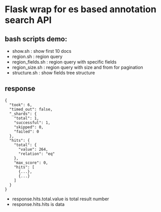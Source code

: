 # Flask wrap for es based annotation search API

## bash scripts demo:

* show.sh : show first 10 docs
* region.sh : region query
* region_fields.sh : region query with specific fields
* region_size.sh : region query with size and from for pagination
* structure.sh : show fields tree structure

## response 

```
{
  "took": 6,
  "timed_out": false,
  "_shards": {
    "total": 1,
    "successful": 1,
    "skipped": 0,
    "failed": 0
  },
  "hits": {
    "total": {
      "value": 264,
      "relation": "eq"
    },
    "max_score": 0,
    "hits": [
      {...},
      {...}
    ]
  }
}
```

* response.hits.total.value is total result number
* response.hits.hits is data
